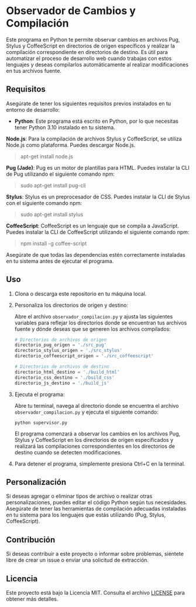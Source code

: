 # Observador de Cambios y Compilación

Este programa en Python te permite observar cambios en archivos Pug, Stylus y CoffeeScript en directorios de origen específicos y realizar la compilación correspondiente en directorios de destino. Es útil para automatizar el proceso de desarrollo web cuando trabajas con estos lenguajes y deseas compilarlos automáticamente al realizar modificaciones en tus archivos fuente.

## Requisitos

Asegúrate de tener los siguientes requisitos previos instalados en tu entorno de desarrollo:

- **Python**: Este programa está escrito en Python, por lo que necesitas tener Python 3.10 instalado en tu sistema. 

**Node.js**: Para la compilación de archivos Stylus y CoffeeScript, se utiliza Node.js como plataforma. Puedes descargar Node.js. 
> apt-get install node.js
  
**Pug (Jade)**: Pug es un motor de plantillas para HTML. Puedes instalar la CLI de Pug utilizando el siguiente comando npm:

> sudo apt-get install pug-cli

**Stylus**: Stylus es un preprocesador de CSS. Puedes instalar la CLI de Stylus con el siguiente comando npm:

> sudo apt-get install stylus

**CoffeeScript**: CoffeeScript es un lenguaje que se compila a JavaScript. Puedes instalar la CLI de CoffeeScript utilizando el siguiente comando npm:

>  npm install -g coffee-script

Asegúrate de que todas las dependencias estén correctamente instaladas en tu sistema antes de ejecutar el programa.

## Uso

1. Clona o descarga este repositorio en tu máquina local.

2. Personaliza los directorios de origen y destino:

   Abre el archivo `observador_compilacion.py` y ajusta las siguientes variables para reflejar los directorios donde se encuentran tus archivos fuente y dónde deseas que se generen los archivos compilados:

   ```python
   # Directorios de archivos de origen
   directorio_pug_origen = './src_pug'
   directorio_stylus_origen = './src_stylus'
   directorio_coffeescript_origen = './src_coffeescript'

   # Directorios de archivos de destino
   directorio_html_destino = './build_html'
   directorio_css_destino = './build_css'
   directorio_js_destino = './build_js'
   ```

3. Ejecuta el programa:

   Abre tu terminal, navega al directorio donde se encuentra el archivo `observador_compilacion.py` y ejecuta el siguiente comando:

   ```shell
   python supervisor.py
   ```

   El programa comenzará a observar los cambios en los archivos Pug, Stylus y CoffeeScript en los directorios de origen especificados y realizará las compilaciones correspondientes en los directorios de destino cuando se detecten modificaciones.

4. Para detener el programa, simplemente presiona Ctrl+C en la terminal.

## Personalización

Si deseas agregar o eliminar tipos de archivo o realizar otras personalizaciones, puedes editar el código Python según tus necesidades. Asegúrate de tener las herramientas de compilación adecuadas instaladas en tu sistema para los lenguajes que estás utilizando (Pug, Stylus, CoffeeScript).

## Contribución

Si deseas contribuir a este proyecto o informar sobre problemas, siéntete libre de crear un issue o enviar una solicitud de extracción.

## Licencia

Este proyecto está bajo la Licencia MIT. Consulta el archivo [LICENSE](LICENSE) para obtener más detalles.
